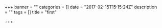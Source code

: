 +++
banner = ""
categories = []
date = "2017-02-15T15:15:24Z"
description = ""
tags = []
title = "first"

+++

